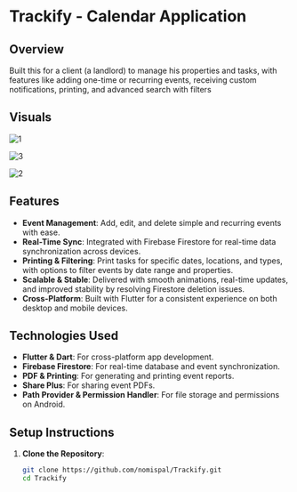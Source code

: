 # Trackify - Calendar Application


## Overview
Built this for a client (a landlord) to manage his properties and tasks, with features like adding one-time or recurring events, receiving custom notifications, printing, and advanced search with filters


## Visuals

![1](https://github.com/user-attachments/assets/9d1b099c-9fa5-43cd-9cdd-32b8603b4edd)

![3](https://github.com/user-attachments/assets/416762c1-445d-481f-a175-76abcee44c73)

![2](https://github.com/user-attachments/assets/2087765c-8c4b-4d4c-85cb-9f54b1913fac)



## Features
- **Event Management**: Add, edit, and delete simple and recurring events with ease.
- **Real-Time Sync**: Integrated with Firebase Firestore for real-time data synchronization across devices.
- **Printing & Filtering**: Print tasks for specific dates, locations, and types, with options to filter events by date range and properties.
- **Scalable & Stable**: Delivered with smooth animations, real-time updates, and improved stability by resolving Firestore deletion issues.
- **Cross-Platform**: Built with Flutter for a consistent experience on both desktop and mobile devices.

## Technologies Used
- **Flutter & Dart**: For cross-platform app development.
- **Firebase Firestore**: For real-time database and event synchronization.
- **PDF & Printing**: For generating and printing event reports.
- **Share Plus**: For sharing event PDFs.
- **Path Provider & Permission Handler**: For file storage and permissions on Android.

## Setup Instructions
1. **Clone the Repository**:
   ```bash
   git clone https://github.com/nomispal/Trackify.git
   cd Trackify
